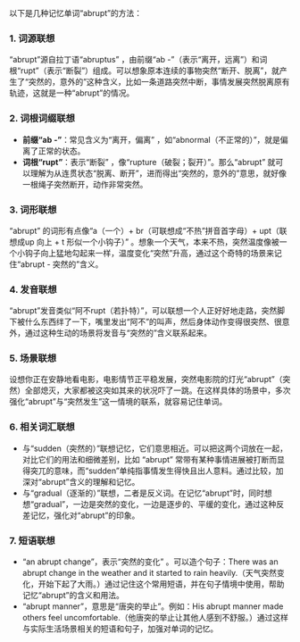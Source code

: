 以下是几种记忆单词“abrupt”的方法：

### 1. 词源联想
“abrupt”源自拉丁语“abruptus” ，由前缀“ab -”（表示“离开，远离”）和词根“rupt”（表示“断裂”）组成。可以想象原本连续的事物突然“断开、脱离”，就产生了“突然的，意外的”这种含义，比如一条道路突然中断，事情发展突然脱离原有轨迹，这就是一种“abrupt”的情况。

### 2. 词根词缀联想
 - **前缀“ab -”**：常见含义为“离开，偏离” ，如“abnormal（不正常的）”，就是偏离了正常的状态。
 - **词根“rupt”**：表示“断裂” ，像“rupture（破裂；裂开）”。那么“abrupt” 就可以理解为从连贯状态“脱离、断开”，进而得出“突然的，意外的”意思，就好像一根绳子突然断开，动作非常突然。

### 3. 词形联想
“abrupt” 的词形有点像“a（一个）+ br（可联想成“不热”拼音首字母）+ upt（联想成up 向上 + t 形似一个小钩子）” 。想象一个天气，本来不热，突然温度像被一个小钩子向上猛地勾起来一样，温度变化“突然”升高，通过这个奇特的场景来记住“abrupt - 突然的”含义。

### 4. 发音联想
“abrupt”发音类似“阿不rupt（若扑特）”，可以联想一个人正好好地走路，突然脚下被什么东西绊了一下，嘴里发出“阿不”的叫声，然后身体动作变得很突然、很意外，通过这种生动的场景将发音与“突然的”含义联系起来。

### 5. 场景联想
设想你正在安静地看电影，电影情节正平稳发展，突然电影院的灯光“abrupt”（突然）全部熄灭，大家都被这突如其来的状况吓了一跳。在这样具体的场景中，多次强化“abrupt”与“突然发生”这一情境的联系，就容易记住单词。

### 6. 相关词汇联想
 - 与“sudden（突然的）”联想记忆，它们意思相近。可以把这两个词放在一起，对比它们的用法和细微差别，比如 “abrupt” 常带有某种事情进展被打断而显得突兀的意味，而“sudden”单纯指事情发生得快且出人意料。通过比较，加深对“abrupt”含义的理解和记忆。
 - 与“gradual（逐渐的）”联想，二者是反义词。在记忆“abrupt”时，同时想想“gradual”，一边是突然的变化，一边是逐步的、平缓的变化，通过这种反差记忆，强化对“abrupt”的印象。

### 7. 短语联想
 - “an abrupt change”，表示“突然的变化” 。可以造个句子：There was an abrupt change in the weather and it started to rain heavily.（天气突然变化，开始下起了大雨。）通过记住这个常用短语，并在句子情境中使用，帮助记忆“abrupt”的含义和用法。 
 - “abrupt manner”，意思是“唐突的举止”。例如：His abrupt manner made others feel uncomfortable.（他唐突的举止让其他人感到不舒服。）通过这样与实际生活场景相关的短语和句子，加强对单词的记忆。 